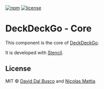 [![npm][npm-badge]][npm-badge-url]
[![license][npm-license]][npm-license-url]

[npm-badge]: https://img.shields.io/npm/v/@deckdeckgo/core
[npm-badge-url]: https://www.npmjs.com/package/@deckdeckgo/core
[npm-license]: https://img.shields.io/npm/l/@deckdeckgo/core
[npm-license-url]: https://github.com/deckgo/deckdeckgo/blob/master/webcomponents/core/LICENSE

# DeckDeckGo - Core

This component is the core of [DeckDeckGo].

It is developed with [Stencil](https://stenciljs.com).

## License

MIT © [David Dal Busco](mailto:david.dalbusco@outlook.com) and [Nicolas Mattia](mailto:nicolas@nmattia.com)

[deckdeckgo]: https://deckdeckgo.com

